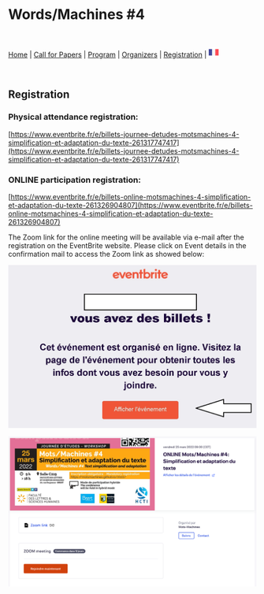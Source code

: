 # Words/Machines #4

<br>

[Home](https://motsmachines.github.io/2022/en) | [Call for Papers](https://motsmachines.github.io/2022/en/cfp) | [Program](https://motsmachines.github.io/2022/en/program) | [Organizers](https://motsmachines.github.io/2022/en/orga) | [Registration](https://motsmachines.github.io/2022/en/registration) | [<img src="FR.png" width="20">](https://motsmachines.github.io/2022/fr/registration)

<br>


## Registration

### Physical attendance registration:

[https://www.eventbrite.fr/e/billets-journee-detudes-motsmachines-4-simplification-et-adaptation-du-texte-261317747417](https://www.eventbrite.fr/e/billets-journee-detudes-motsmachines-4-simplification-et-adaptation-du-texte-261317747417)

### ONLINE participation registration:

[https://www.eventbrite.fr/e/billets-online-motsmachines-4-simplification-et-adaptation-du-texte-261326904807](https://www.eventbrite.fr/e/billets-online-motsmachines-4-simplification-et-adaptation-du-texte-261326904807)

The Zoom link for the online meeting will be available via e-mail after the registration on the EventBrite website. Please click on Event details in the confirmation mail to access the Zoom link as showed below:

![e-mail](../eventbrite-zoom-link.jpg)

![zoom](../eventbrite-zoom-link-2.jpg)

